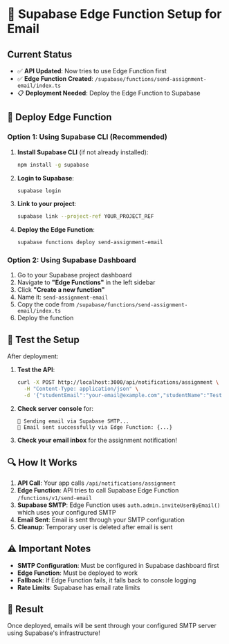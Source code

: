 # 🚀 Supabase Edge Function Setup for Email

## Current Status
- ✅ **API Updated**: Now tries to use Edge Function first
- ✅ **Edge Function Created**: `/supabase/functions/send-assignment-email/index.ts`
- 📋 **Deployment Needed**: Deploy the Edge Function to Supabase

## 🔧 Deploy Edge Function

### Option 1: Using Supabase CLI (Recommended)

1. **Install Supabase CLI** (if not already installed):
   ```bash
   npm install -g supabase
   ```

2. **Login to Supabase**:
   ```bash
   supabase login
   ```

3. **Link to your project**:
   ```bash
   supabase link --project-ref YOUR_PROJECT_REF
   ```

4. **Deploy the Edge Function**:
   ```bash
   supabase functions deploy send-assignment-email
   ```

### Option 2: Using Supabase Dashboard

1. Go to your Supabase project dashboard
2. Navigate to **"Edge Functions"** in the left sidebar
3. Click **"Create a new function"**
4. Name it: `send-assignment-email`
5. Copy the code from `/supabase/functions/send-assignment-email/index.ts`
6. Deploy the function

## 🧪 Test the Setup

After deployment:

1. **Test the API**:
   ```bash
   curl -X POST http://localhost:3000/api/notifications/assignment \
     -H "Content-Type: application/json" \
     -d '{"studentEmail":"your-email@example.com","studentName":"Test Student","subjectTitle":"Test Internship","supervisorName":"Test Supervisor"}'
   ```

2. **Check server console** for:
   ```
   📧 Sending email via Supabase SMTP...
   📧 Email sent successfully via Edge Function: {...}
   ```

3. **Check your email inbox** for the assignment notification!

## 🔍 How It Works

1. **API Call**: Your app calls `/api/notifications/assignment`
2. **Edge Function**: API tries to call Supabase Edge Function `/functions/v1/send-email`
3. **Supabase SMTP**: Edge Function uses `auth.admin.inviteUserByEmail()` which uses your configured SMTP
4. **Email Sent**: Email is sent through your SMTP configuration
5. **Cleanup**: Temporary user is deleted after email is sent

## ⚠️ Important Notes

- **SMTP Configuration**: Must be configured in Supabase dashboard first
- **Edge Function**: Must be deployed to work
- **Fallback**: If Edge Function fails, it falls back to console logging
- **Rate Limits**: Supabase has email rate limits

## 🎉 Result

Once deployed, emails will be sent through your configured SMTP server using Supabase's infrastructure!
